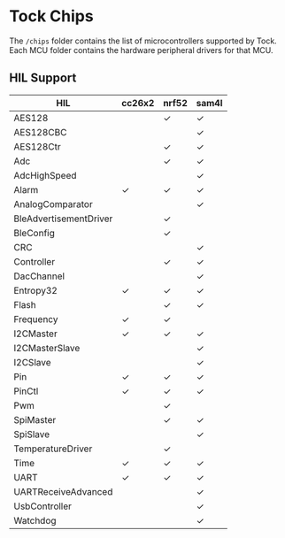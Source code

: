 Tock Chips
==========

The `/chips` folder contains the list of microcontrollers supported by Tock.
Each MCU folder contains the hardware peripheral drivers for that MCU.



HIL Support
-----------

<!--START OF HIL SUPPORT-->

| HIL                    | cc26x2 | nrf52 | sam4l |
|------------------------|--------|-------|-------|
| AES128                 |        | ✓     | ✓     |
| AES128CBC              |        |       | ✓     |
| AES128Ctr              |        | ✓     | ✓     |
| Adc                    |        | ✓     | ✓     |
| AdcHighSpeed           |        |       | ✓     |
| Alarm                  | ✓      | ✓     | ✓     |
| AnalogComparator       |        |       | ✓     |
| BleAdvertisementDriver |        | ✓     |       |
| BleConfig              |        | ✓     |       |
| CRC                    |        |       | ✓     |
| Controller             |        | ✓     | ✓     |
| DacChannel             |        |       | ✓     |
| Entropy32              | ✓      | ✓     | ✓     |
| Flash                  |        | ✓     | ✓     |
| Frequency              | ✓      | ✓     |       |
| I2CMaster              | ✓      | ✓     | ✓     |
| I2CMasterSlave         |        |       | ✓     |
| I2CSlave               |        |       | ✓     |
| Pin                    | ✓      | ✓     | ✓     |
| PinCtl                 | ✓      | ✓     | ✓     |
| Pwm                    |        | ✓     |       |
| SpiMaster              |        | ✓     | ✓     |
| SpiSlave               |        |       | ✓     |
| TemperatureDriver      |        | ✓     |       |
| Time                   | ✓      | ✓     | ✓     |
| UART                   | ✓      | ✓     | ✓     |
| UARTReceiveAdvanced    |        |       | ✓     |
| UsbController          |        |       | ✓     |
| Watchdog               |        |       | ✓     |

<!--END OF HIL SUPPORT-->


